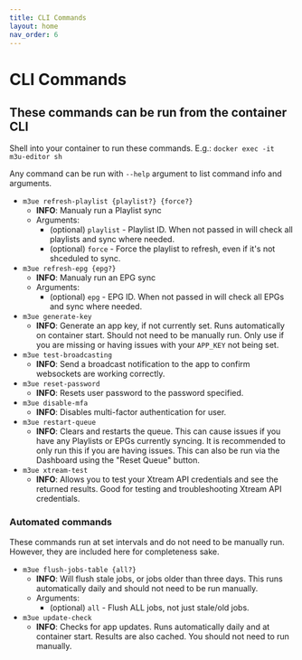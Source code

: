 ```yaml
---
title: CLI Commands
layout: home
nav_order: 6
---
```


# CLI Commands

## These commands can be run from the container CLI

Shell into your container to run these commands. E.g.: `docker exec -it m3u-editor sh`

Any command can be run with `--help` argument to list command info and arguments.

- `m3ue refresh-playlist {playlist?} {force?}`
  - **INFO**: Manualy run a Playlist sync
  - Arguments:
    - (optional) `playlist` - Playlist ID. When not passed in will check all playlists and sync where needed.
    - (optional) `force` - Force the playlist to refresh, even if it's not shceduled to sync.
- `m3ue refresh-epg {epg?}`
  - **INFO**: Manualy run an EPG sync
  - Arguments:
    - (optional) `epg` - EPG ID. When not passed in will check all EPGs and sync where needed.
- `m3ue generate-key`
  - **INFO**: Generate an app key, if not currently set. Runs automatically on container start. Should not need to be manually run. Only use if you are missing or having issues with your `APP_KEY` not being set.
- `m3ue test-broadcasting`
  - **INFO**: Send a broadcast notification to the app to confirm websockets are working correctly.
- `m3ue reset-password`
  - **INFO**: Resets user password to the password specified.
- `m3ue disable-mfa`
  - **INFO**: Disables multi-factor authentication for user.
- `m3ue restart-queue`
  - **INFO**: Clears and restarts the queue. This can cause issues if you have any Playlists or EPGs currently syncing. It is recommended to only run this if you are having issues. This can also be run via the Dashboard using the "Reset Queue" button.
- `m3ue xtream-test`
  - **INFO**: Allows you to test your Xtream API credentials and see the returned results. Good for testing and troubleshooting Xtream API credentials.

### Automated commands

These commands run at set intervals and do not need to be manually run. However, they are included here for completeness sake.

- `m3ue flush-jobs-table {all?}`
  - **INFO**: Will flush stale jobs, or jobs older than three days. This runs automatically daily and should not need to be run manually.
  - Arguments:
    - (optional) `all` - Flush ALL jobs, not just stale/old jobs.
- `m3ue update-check`
  - **INFO**: Checks for app updates. Runs automatically daily and at container start. Results are also cached. You should not need to run manually.
